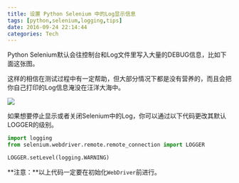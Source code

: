 ```yaml
---
title: 设置 Python Selenium 中的Log显示信息
tags: [python,selenium,logging,tips]
date: 2016-09-24 22:14:44
categories: Tech
---
```

Python Selenium默认会往控制台和Log文件里写入大量的DEBUG信息，比如下面这张图。

<!-- more -->

这样的相信在测试过程中有一定帮助，但大部分情况下都是没有营养的，而且会把你自己打印的Log信息淹没在汪洋大海中。

![](https://tobyqin.github.io/images/selenium-debug-logging.png)

如果想要停止显示或者关闭Selenium中的Log，你可以通过以下代码更改其默认LOGGER的级别。

```python
import logging
from selenium.webdriver.remote.remote_connection import LOGGER

LOGGER.setLevel(logging.WARNING)
```
**注意：**以上代码一定要在初始化`WebDriver`前进行。
